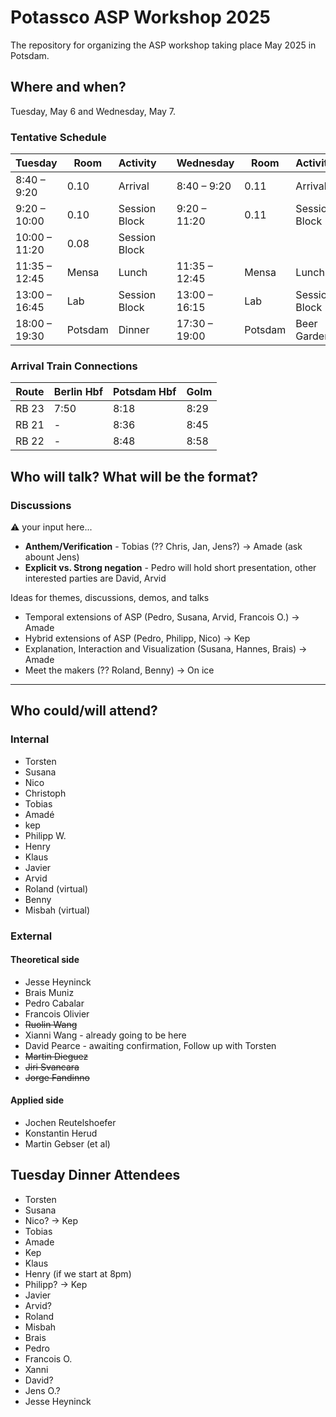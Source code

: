 # Potassco ASP Workshop 2025

The repository for organizing the ASP workshop taking place May 2025 in Potsdam.

## Where and when?

Tuesday, May 6 and Wednesday, May 7.

### Tentative Schedule

| Tuesday | Room | Activity | | Wednesday | Room | Activity |
| -- | -- | -- | -- | -- | -- | -- |
| 8:40 – 9:20 | 0.10 | Arrival | | 8:40 – 9:20 | 0.11 | Arrival |
| 9:20 – 10:00 | 0.10 | Session Block | | 9:20 – 11:20 | 0.11 | Session Block |
| 10:00 – 11:20 | 0.08 | Session Block |    | | | | |
| 11:35 – 12:45 | Mensa | Lunch | | 11:35 – 12:45 | Mensa | Lunch |
| 13:00 – 16:45 | Lab | Session Block | | 13:00 – 16:15 | Lab | Session Block |
| 18:00 – 19:30 | Potsdam | Dinner | | 17:30 – 19:00 | Potsdam | Beer Garden |   

### Arrival Train Connections

| Route | Berlin Hbf | Potsdam Hbf | Golm |
| -- | -- | -- | -- |
| RB 23 | 7:50 | 8:18 | 8:29 |
| RB 21 | - | 8:36 | 8:45 |
| RB 22 | - | 8:48 | 8:58 |

## Who will talk? What will be the format?

### Discussions
⚠️ your input here...
* **Anthem/Verification** - Tobias (?? Chris, Jan, Jens?) -> Amade (ask abount Jens)
* **Explicit vs. Strong negation** - Pedro will hold short presentation, other interested parties are David, Arvid


Ideas for themes, discussions, demos, and talks

- Temporal extensions of ASP (Pedro, Susana, Arvid, Francois O.) -> Amade
- Hybrid extensions of ASP (Pedro, Philipp, Nico) -> Kep
- Explanation, Interaction and Visualization (Susana, Hannes, Brais) -> Amade
- Meet the makers (?? Roland, Benny)  -> On ice

---

## Who could/will attend?

### Internal
* Torsten
* Susana
* Nico
* Christoph
* Tobias
* Amadé
* kep
* Philipp W.
* Henry
* Klaus
* Javier
* Arvid
* Roland (virtual)
* Benny
* Misbah (virtual)

### External
#### Theoretical side
* Jesse Heyninck
* Brais Muniz
* Pedro Cabalar
* Francois Olivier
* ~~Ruolin Wang~~
* Xianni Wang - already going to be here
* David Pearce - awaiting confirmation, Follow up with Torsten
* ~~Martin Dieguez~~
* ~~Jiri Svancara~~
* ~~Jorge Fandinno~~

#### Applied side
* Jochen Reutelshoefer
* Konstantin Herud
* Martin Gebser (et al)

## Tuesday Dinner Attendees

* Torsten
* Susana
* Nico? -> Kep
* Tobias
* Amade
* Kep
* Klaus
* Henry (if we start at 8pm)
* Philipp? -> Kep
* Javier
* Arvid?
* Roland
* Misbah
* Brais
* Pedro
* Francois O.
* Xanni
* David?
* Jens O.?
* Jesse Heyninck

